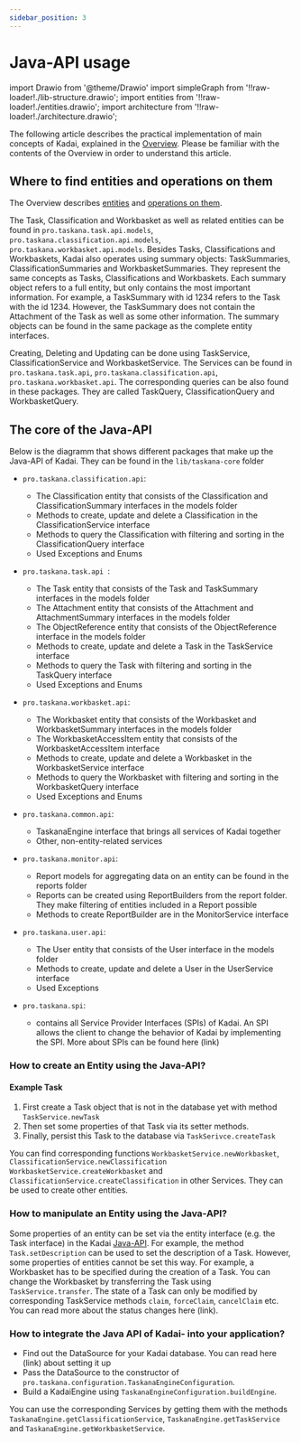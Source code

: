 ```yaml
---
sidebar_position: 3
---
```


# Java-API usage
import Drawio from '@theme/Drawio'
import simpleGraph from '!!raw-loader!./lib-structure.drawio';
import entities from '!!raw-loader!./entities.drawio';
import architecture from '!!raw-loader!./architecture.drawio';

The following article describes the practical implementation of main concepts of Kadai, explained in the [Overview](./overview.md). Please be familiar with the contents of the Overview in order to understand this article.

## Where to find entities and operations on them
The Overview describes [entities](./overview.md#taskana-entities) and [operations on them](./overview.md#operations-on-entities). 

The Task, Classification and Workbasket as well as related entities can be found in ``pro.taskana.task.api.models``, ``pro.taskana.classification.api.models``, ``pro.taskana.workbasket.api.models``. Besides Tasks, Classifications and Workbaskets, Kadai also operates using summary objects: TaskSummaries, ClassificationSummaries and WorkbasketSummaries. They represent the same concepts as Tasks, Classifications and Workbaskets. Each summary object refers to a full entity, but only contains the most important information. For example, a TaskSummary with id 1234 refers to the Task with the id 1234. However, the TaskSummary does not contain the Attachment of the Task as well as some other information. The summary objects can be found in the same package as the complete entity interfaces.

Creating, Deleting and Updating can be done using TaskService, ClassificationService and WorkbasketService. The Services can be found in`` pro.taskana.task.api``, ``pro.taskana.classification.api``, ``pro.taskana.workbasket.api``. The corresponding queries can be also found in these packages. They are called  TaskQuery, ClassificationQuery and WorkbasketQuery.

## The core of the Java-API 

Below is the diagramm that shows different packages that make up the Java-API of Kadai. They can be found in the ``lib/taskana-core`` folder
<Drawio content={simpleGraph} />
<br />

- ``pro.taskana.classification.api``:
    * The Classification entity that consists of the Classification and ClassificationSummary interfaces in the models folder
    * Methods to create, update and delete a Classification in the ClassificationService interface
    * Methods to query the Classification with filtering and sorting in the ClassificationQuery interface
    * Used Exceptions and Enums



- ``pro.taskana.task.api ``:
    - The Task entity that consists of the Task and TaskSummary interfaces in the models folder
    - The Attachment entity that consists of the Attachment and AttachmentSummary interfaces in the models folder
    - The ObjectReference entity that consists of the ObjectReference interface in the models folder
    - Methods to create, update and delete a Task in the TaskService interface
    - Methods to query the Task with filtering and sorting in the TaskQuery interface
    - Used Exceptions and Enums


- ``pro.taskana.workbasket.api``:
    - The Workbasket entity that consists of the Workbasket and WorkbasketSummary interfaces in the models folder
    - The WorkbasketAccessItem entity that consists of the WorkbasketAccessItem interface
    - Methods to create, update and delete a Workbasket in the WorkbasketService interface
    - Methods to query the Workbasket with filtering and sorting in the WorkbasketQuery interface
    - Used Exceptions and Enums 


- ``pro.taskana.common.api``:
    - TaskanaEngine interface that brings all services of Kadai together
    - Other, non-entity-related services


- ``pro.taskana.monitor.api``: 
    - Report models for aggregating data on an entity can be found in the reports folder
    - Reports can be created using ReportBuilders from the report folder. They make filtering of entities included in a Report possible
    - Methods to create ReportBuilder are in the MonitorService interface


- ``pro.taskana.user.api``: 
    - The User entity that consists of the User interface in the models folder
    - Methods to create, update and delete a User in the UserService interface
    - Used Exceptions 

- ``pro.taskana.spi``: 
    - contains all Service Provider Interfaces (SPIs) of Kadai. An SPI allows the client to change the behavior of Kadai by implementing the SPI. More about SPIs can be found here (link)

### How to create an Entity using the Java-API? 

#### Example Task 
1. First create a Task object that is not in the database yet with method 
    ```TaskService.newTask```
2. Then set some properties of that Task via its setter methods.
3. Finally, persist this Task to the database via ```TaskSerivce.createTask```

You can find corresponding functions ```WorkbasketService.newWorkbasket```, ```ClassificationService.newClassification```  ```WorkbasketService.createWorkbasket``` and ```ClassificationService.createClassification``` in other Services. They can be used to create other entities.

### How to manipulate an Entity using the Java-API? 
Some properties of an entity can be set via the entity interface (e.g. the Task interface) in the Kadai [Java-API](java-api-usage.md). For example, the method ``  Task.setDescription`` can be used to set the description of a Task.  However, some properties of entities cannot be set this way. For example, a Workbasket has to be specified during the creation of a Task. You can change the Workbasket by transferring the Task using ``TaskService.transfer``. The state of a Task can only be modified by corresponding TaskService methods ``claim``, ``forceClaim``, ``cancelClaim`` etc. You can read more about the status changes here (link).

### How to integrate the Java API of Kadai- into your application?

- Find out the DataSource for your Kadai database. You can read here (link) about setting it up
- Pass the DataSource to the constructor of ``pro.taskana.configuration.TaskanaEngineConfiguration``.
- Build a KadaiEngine using ``TaskanaEngineConfiguration.buildEngine``.

You can use the corresponding Services by getting them with the methods ``TaskanaEngine.getClassificationService``, ``TaskanaEngine.getTaskService`` and ``TaskanaEngine.getWorkbasketService``.
